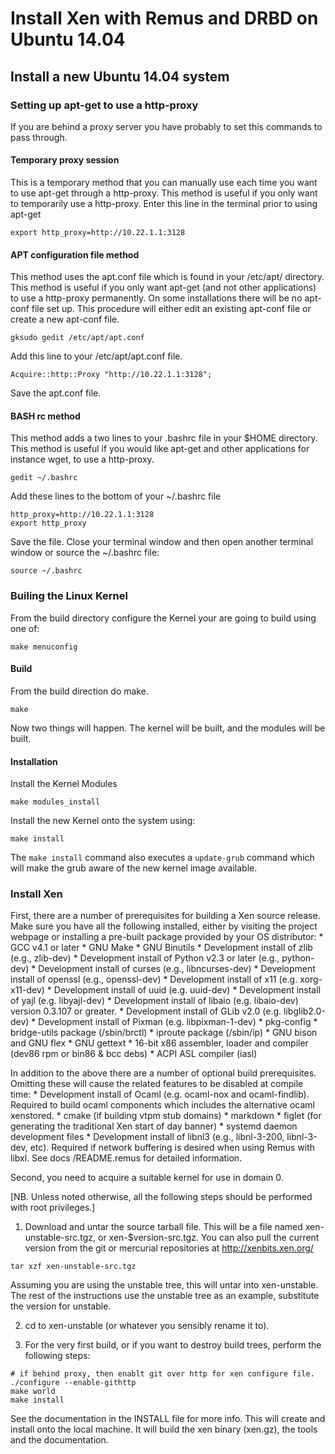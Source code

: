 # Install Xen with Remus and DRBD on Ubuntu 14.04

## Install a new Ubuntu 14.04 system

### Setting up apt-get to use a http-proxy
If you are behind a proxy server you have probably to set this commands to pass through.

#### Temporary proxy session
This is a temporary method that you can manually use each time you want to use apt-get through a http-proxy. This method is useful if you only want to temporarily use a http-proxy.
Enter this line in the terminal prior to using apt-get

```
export http_proxy=http://10.22.1.1:3128
```

#### APT configuration file method
This method uses the apt.conf file which is found in your /etc/apt/ directory. This method is useful if you only want apt-get (and not other applications) to use a http-proxy permanently.
On some installations there will be no apt-conf file set up. This procedure will either edit an existing apt-conf file or create a new apt-conf file.
```
gksudo gedit /etc/apt/apt.conf
```

Add this line to your /etc/apt/apt.conf file.

```
Acquire::http::Proxy "http://10.22.1.1:3128";
```

Save the apt.conf file.

#### BASH rc method
This method adds a two lines to your .bashrc file in your $HOME directory. This method is useful if you would like apt-get and other applications for instance wget, to use a http-proxy.
```
gedit ~/.bashrc
```

Add these lines to the bottom of your ~/.bashrc file
```
http_proxy=http://10.22.1.1:3128
export http_proxy
```

Save the file. Close your terminal window and then open another terminal window or source the ~/.bashrc file:
```
source ~/.bashrc
```

### Builing the Linux Kernel

From the build directory configure the Kernel your are going to build using one of:
```
make menuconfig
```



#### Build

From the build direction do make.
```
make
``` 
Now two things will happen. The kernel will be built, and the modules will be built.

#### Installation
Install the Kernel Modules
```
make modules_install
```
Install the new Kernel onto the system using:
```
make install
```

The `make install` command also executes a `update-grub` command which will make the grub aware of the new kernel image available.

### Install Xen

First, there are a number of prerequisites for building a Xen source release. Make sure you have all the following installed, either by
visiting the project webpage or installing a pre-built package provided by your OS distributor:
    * GCC v4.1 or later
    * GNU Make
    * GNU Binutils
    * Development install of zlib (e.g., zlib-dev)
    * Development install of Python v2.3 or later (e.g., python-dev)
    * Development install of curses (e.g., libncurses-dev)
    * Development install of openssl (e.g., openssl-dev)
    * Development install of x11 (e.g. xorg-x11-dev)
    * Development install of uuid (e.g. uuid-dev)
    * Development install of yajl (e.g. libyajl-dev)
    * Development install of libaio (e.g. libaio-dev) version 0.3.107 or greater.
    * Development install of GLib v2.0 (e.g. libglib2.0-dev)
    * Development install of Pixman (e.g. libpixman-1-dev)
    * pkg-config
    * bridge-utils package (/sbin/brctl)
    * iproute package (/sbin/ip)
    * GNU bison and GNU flex
    * GNU gettext
    * 16-bit x86 assembler, loader and compiler (dev86 rpm or bin86 & bcc debs)
    * ACPI ASL compiler (iasl)

In addition to the above there are a number of optional build prerequisites. Omitting these will cause the related features to be disabled at compile time:
    * Development install of Ocaml (e.g. ocaml-nox and ocaml-findlib). Required to build ocaml components which includes the alternative ocaml xenstored.
    * cmake (if building vtpm stub domains)
    * markdown
    * figlet (for generating the traditional Xen start of day banner)
    * systemd daemon development files
    * Development install of libnl3 (e.g., libnl-3-200, libnl-3-dev, etc).  Required if network buffering is desired when using Remus with libxl. See docs /README.remus for detailed information.

Second, you need to acquire a suitable kernel for use in domain 0.

[NB. Unless noted otherwise, all the following steps should be performed with root privileges.]

1. Download and untar the source tarball file. This will be a file named xen-unstable-src.tgz, or xen-$version-src.tgz. You can also pull the current version from the git or mercurial repositories at http://xenbits.xen.org/
```
tar xzf xen-unstable-src.tgz
```
Assuming you are using the unstable tree, this will untar into xen-unstable. The rest of the instructions use the unstable tree as an example, substitute the version for unstable.

2. cd to xen-unstable (or whatever you sensibly rename it to).

3. For the very first build, or if you want to destroy build trees, perform the following steps:
```
# if behind proxy, then enablt git over http for xen configure file.
./configure --enable-githttp
make world
make install
```
See the documentation in the INSTALL file for more info.
This will create and install onto the local machine. It will build the xen binary (xen.gz), the tools and the documentation.